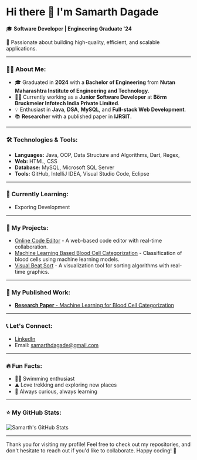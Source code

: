 # Hi there 👋 I'm Samarth Dagade

🎓 **Software Developer | Engineering Graduate '24**

🔧 Passionate about building high-quality, efficient, and scalable applications.

---

### 👨‍💻 About Me:
- 🎓 Graduated in **2024** with a **Bachelor of Engineering** from **Nutan Maharashtra Institute of Engineering and Technology**.
- 👨‍💻 Currently working as a **Junior Software Developer** at **Börm Bruckmeier Infotech India Private Limited**.
- 💡 Enthusiast in **Java**, **DSA**, **MySQL**, and **Full-stack Web Development**.
- 📚 **Researcher** with a published paper in **IJRSIT**.

---

### 🛠️ Technologies & Tools:
- **Languages:** Java, OOP, Data Structure and Algorithms, Dart, Regex,
- **Web:** HTML, CSS
- **Database:** MySQL, Microsoft SQL Server
- **Tools:** GitHub, IntelliJ IDEA, Visual Studio Code, Eclipse

---

### 🌱 Currently Learning:
- Exporing Development
---

### 📂 My Projects:
- [Online Code Editor](https://github.com/yourusername/online-code-editor) - A web-based code editor with real-time collaboration.
- [Machine Learning Based Blood Cell Categorization](https://github.com/yourusername/ML-blood-cell-categorization) - Classification of blood cells using machine learning models.
- [Visual Beat Sort](https://github.com/yourusername/visual-beat-sort) - A visualization tool for sorting algorithms with real-time graphics.

---

### 📑 My Published Work:
- [**Research Paper** - Machine Learning for Blood Cell Categorization](https://link-to-your-paper.com)

---

### 📞 Let's Connect:
- [LinkedIn](https://www.linkedin.com/in/samarthdagade)
- Email: samarthdagade@gmail.com

---

### 🔥 Fun Facts:
- 🏊‍♂️ Swimming enthusiast
- ⛰️ Love trekking and exploring new places
- 📖 Always curious, always learning

---

### ⭐ My GitHub Stats:
![Samarth's GitHub Stats](https://github-readme-stats.vercel.app/api?username=yourusername&show_icons=true&hide_title=true&count_private=true&hide=prs)

---

Thank you for visiting my profile! Feel free to check out my repositories, and don't hesitate to reach out if you'd like to collaborate. Happy coding! 🚀
